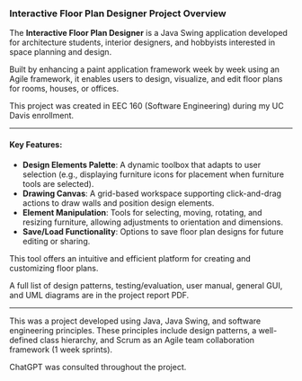 ### Interactive Floor Plan Designer Project Overview

The **Interactive Floor Plan Designer** is a Java Swing application developed for architecture students, interior designers, and hobbyists interested in space planning and design. 

Built by enhancing a paint application framework week by week using an Agile framework, it enables users to design, visualize, and edit floor plans for rooms, houses, or offices. 

This project was created in EEC 160 (Software Engineering) during my UC Davis enrollment.

---

#### Key Features:
- **Design Elements Palette**: A dynamic toolbox that adapts to user selection (e.g., displaying furniture icons for placement when furniture tools are selected).
- **Drawing Canvas**: A grid-based workspace supporting click-and-drag actions to draw walls and position design elements.
- **Element Manipulation**: Tools for selecting, moving, rotating, and resizing furniture, allowing adjustments to orientation and dimensions.
- **Save/Load Functionality**: Options to save floor plan designs for future editing or sharing.

This tool offers an intuitive and efficient platform for creating and customizing floor plans.

A full list of design patterns, testing/evaluation, user manual, general GUI, and UML diagrams are in the project report PDF.

---

This was a project developed using Java, Java Swing, and software engineering principles. These principles include design patterns, a well-defined class hierarchy, and Scrum as an Agile team collaboration framework (1 week sprints).

ChatGPT was consulted throughout the project.
